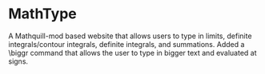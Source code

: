 # MathType
A Mathquill-mod based website that allows users to type in limits, definite integrals/contour integrals, definite integrals, and summations. 
Added a \biggr command that allows the user to type in bigger text and evaluated at signs.

